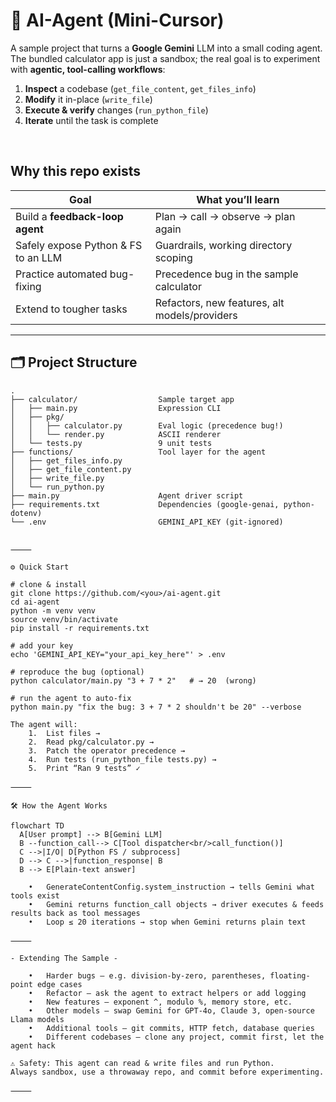 # 🧠 AI-Agent (Mini-Cursor)

A sample project that turns a **Google Gemini** LLM into a small coding agent.
The bundled calculator app is just a sandbox; the real goal is to experiment with **agentic, tool-calling workflows**:

1. **Inspect** a codebase (`get_file_content`, `get_files_info`)
2. **Modify** it in-place (`write_file`)
3. **Execute & verify** changes (`run_python_file`)
4. **Iterate** until the task is complete

&nbsp;

## Why this repo exists

| Goal | What you’ll learn |
|------|-------------------|
| Build a **feedback-loop agent** | Plan → call → observe → plan again |
| Safely expose Python & FS to an LLM | Guardrails, working directory scoping |
| Practice automated bug-fixing | Precedence bug in the sample calculator |
| Extend to tougher tasks | Refactors, new features, alt models/providers |

---

## 🗂️ Project Structure

```text
.
├── calculator/                  Sample target app
│   ├── main.py                  Expression CLI
│   ├── pkg/
│   │   ├── calculator.py        Eval logic (precedence bug!)
│   │   └── render.py            ASCII renderer
│   └── tests.py                 9 unit tests
├── functions/                   Tool layer for the agent
│   ├── get_files_info.py
│   ├── get_file_content.py
│   ├── write_file.py
│   └── run_python.py
├── main.py                      Agent driver script
├── requirements.txt             Dependencies (google-genai, python-dotenv)
└── .env                         GEMINI_API_KEY (git-ignored)


⸻

⚙️ Quick Start

# clone & install
git clone https://github.com/<you>/ai-agent.git
cd ai-agent
python -m venv venv
source venv/bin/activate
pip install -r requirements.txt

# add your key
echo 'GEMINI_API_KEY="your_api_key_here"' > .env

# reproduce the bug (optional)
python calculator/main.py "3 + 7 * 2"   # → 20  (wrong)

# run the agent to auto-fix
python main.py "fix the bug: 3 + 7 * 2 shouldn't be 20" --verbose

The agent will:
	1.	List files →
	2.	Read pkg/calculator.py →
	3.	Patch the operator precedence →
	4.	Run tests (run_python_file tests.py) →
	5.	Print “Ran 9 tests” ✓

⸻

🛠️ How the Agent Works

flowchart TD
  A[User prompt] --> B[Gemini LLM]
  B --function_call--> C[Tool dispatcher<br/>call_function()]
  C -->|I/O| D[Python FS / subprocess]
  D --> C -->|function_response| B
  B --> E[Plain-text answer]

	•	GenerateContentConfig.system_instruction → tells Gemini what tools exist
	•	Gemini returns function_call objects → driver executes & feeds results back as tool messages
	•	Loop ≤ 20 iterations → stop when Gemini returns plain text

⸻

- Extending The Sample -

	•	Harder bugs – e.g. division-by-zero, parentheses, floating-point edge cases
	•	Refactor – ask the agent to extract helpers or add logging
	•	New features – exponent ^, modulo %, memory store, etc.
	•	Other models – swap Gemini for GPT-4o, Claude 3, open-source Llama models
	•	Additional tools – git commits, HTTP fetch, database queries
	•	Different codebases – clone any project, commit first, let the agent hack

⚠️ Safety: This agent can read & write files and run Python.
Always sandbox, use a throwaway repo, and commit before experimenting.

⸻
